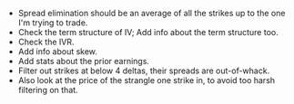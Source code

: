 - Spread elimination should be an average of all the strikes up to the one I'm trying to trade.
- Check the term structure of IV; Add info about the term structure too.
- Check the IVR.
- Add info about skew.
- Add stats about the prior earnings.
- Filter out strikes at below 4 deltas, their spreads are out-of-whack.
- Also look at the price of the strangle one strike in, to avoid too harsh filtering on that.
